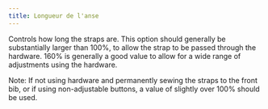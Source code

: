 ```yaml
---
title: Longueur de l'anse
---
```


Controls how long the straps are. This option should generally be substantially larger than 100%, to allow the strap to be passed through the hardware. 160% is generally a good value to allow for a wide range of adjustments using the hardware.

Note: If not using hardware and permanently sewing the straps to the front bib, or if using non-adjustable buttons, a value of slightly over 100% should be used.
